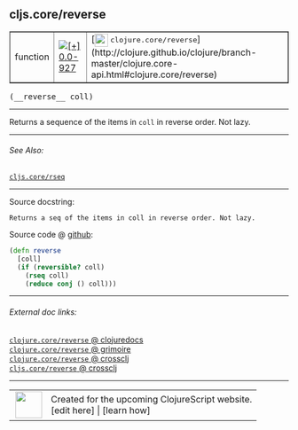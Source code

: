 ## cljs.core/reverse



 <table border="1">
<tr>
<td>function</td>
<td><a href="https://github.com/cljsinfo/cljs-api-docs/tree/0.0-927"><img valign="middle" alt="[+] 0.0-927" title="Added in 0.0-927" src="https://img.shields.io/badge/+-0.0--927-lightgrey.svg"></a> </td>
<td>
[<img height="24px" valign="middle" src="http://i.imgur.com/1GjPKvB.png"> <samp>clojure.core/reverse</samp>](http://clojure.github.io/clojure/branch-master/clojure.core-api.html#clojure.core/reverse)
</td>
</tr>
</table>


 <samp>
(__reverse__ coll)<br>
</samp>

---

Returns a sequence of the items in `coll` in reverse order. Not lazy.

---


###### See Also:

[`cljs.core/rseq`](cljs.core_rseq.md)<br>

---


Source docstring:

```
Returns a seq of the items in coll in reverse order. Not lazy.
```


Source code @ [github](https://github.com/clojure/clojurescript/blob/r2069/src/cljs/cljs/core.cljs#L1969-L1974):

```clj
(defn reverse
  [coll]
  (if (reversible? coll)
    (rseq coll)
    (reduce conj () coll)))
```

<!--
Repo - tag - source tree - lines:

 <pre>
clojurescript @ r2069
└── src
    └── cljs
        └── cljs
            └── <ins>[core.cljs:1969-1974](https://github.com/clojure/clojurescript/blob/r2069/src/cljs/cljs/core.cljs#L1969-L1974)</ins>
</pre>

-->

---



###### External doc links:

[`clojure.core/reverse` @ clojuredocs](http://clojuredocs.org/clojure.core/reverse)<br>
[`clojure.core/reverse` @ grimoire](http://conj.io/store/v1/org.clojure/clojure/1.7.0-beta3/clj/clojure.core/reverse/)<br>
[`clojure.core/reverse` @ crossclj](http://crossclj.info/fun/clojure.core/reverse.html)<br>
[`cljs.core/reverse` @ crossclj](http://crossclj.info/fun/cljs.core.cljs/reverse.html)<br>

---

 <table>
<tr><td>
<img valign="middle" align="right" width="48px" src="http://i.imgur.com/Hi20huC.png">
</td><td>
Created for the upcoming ClojureScript website.<br>
[edit here] | [learn how]
</td></tr></table>

[edit here]:https://github.com/cljsinfo/cljs-api-docs/blob/master/cljsdoc/cljs.core_reverse.cljsdoc
[learn how]:https://github.com/cljsinfo/cljs-api-docs/wiki/cljsdoc-files

<!--

This information was too distracting to show to readers, but I'll leave it
commented here since it is helpful to:

- pretty-print the data used to generate this document
- and show how to retrieve that data



The API data for this symbol:

```clj
{:description "Returns a sequence of the items in `coll` in reverse order. Not lazy.",
 :ns "cljs.core",
 :name "reverse",
 :signature ["[coll]"],
 :history [["+" "0.0-927"]],
 :type "function",
 :related ["cljs.core/rseq"],
 :full-name-encode "cljs.core_reverse",
 :source {:code "(defn reverse\n  [coll]\n  (if (reversible? coll)\n    (rseq coll)\n    (reduce conj () coll)))",
          :title "Source code",
          :repo "clojurescript",
          :tag "r2069",
          :filename "src/cljs/cljs/core.cljs",
          :lines [1969 1974]},
 :full-name "cljs.core/reverse",
 :clj-symbol "clojure.core/reverse",
 :docstring "Returns a seq of the items in coll in reverse order. Not lazy."}

```

Retrieve the API data for this symbol:

```clj
;; from Clojure REPL
(require '[clojure.edn :as edn])
(-> (slurp "https://raw.githubusercontent.com/cljsinfo/cljs-api-docs/catalog/cljs-api.edn")
    (edn/read-string)
    (get-in [:symbols "cljs.core/reverse"]))
```

-->
